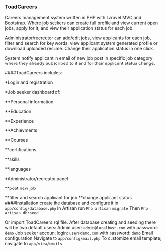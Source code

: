 ### ToadCareers
Careers management system written in PHP with Laravel MVC and Bootstrap. Where job seekers can create full profile and view current open jobs, apply for it, and view their application status for each job.


Administrator/recreutor can add/edit jobs, view applicants for each job, filter and search for key words, view applicant system generated profile or download uploaded resume. Change their application status in one click.


System notify applicant in email of new job post in specific job category where they already subscribed to it and for their applicant status change.


####ToadCareers includes:

*Login and registration

*Job seeker dashboard of:

**Personal information

**Education

**Experience

**Achievments

**Courses

**certifications

**skills

**languages

*Administrator/recreutor panel

**post new job

**filter and search applicant for job
**change applicant status
####Installation
create the database and configure it in `app/config/database.php`
In Artisan run
`Php artisan migrate`
Then
`Php artisan db:seed`

Or import ToadCareers.sql file.
After database creating and seeding there will be two default users:
Admin user: `admin@localhost.com` with password: `demo`
Job seeker account login: `user@demo.com` with password: `demo`
Email configuration
Navigate to `app/config/mail.php`
To customize email template; navigate to `app/view/emails`
